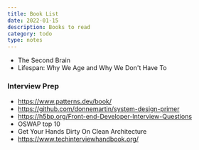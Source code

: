 ```yaml
---
title: Book List
date: 2022-01-15
description: Books to read
category: todo
type: notes
---
```


- The Second Brain
- Lifespan: Why We Age and Why We Don't Have To

### Interview Prep

- https://www.patterns.dev/book/
- https://github.com/donnemartin/system-design-primer
- https://h5bp.org/Front-end-Developer-Interview-Questions
- OSWAP top 10
- Get Your Hands Dirty On Clean Architecture
- https://www.techinterviewhandbook.org/


